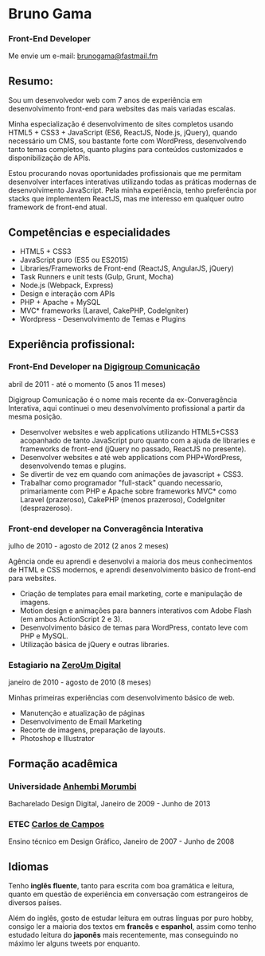 <!--
title: Bruno Gama - Curriculum Vitae
author: Bruno Gama
date: February 24, 2017
updated: February 24, 2017
printable: 1
-->

**Bruno <span class="blue-text">Gama</span>**
=============================================

### <span class="blue-text">**Front-End**</span> Developer

Me envie um e-mail: [brunogama@fastmail.fm](mailto:brunogama@fastmail.fm)

**<span class="blue-text">Resumo:</span>**
------------------------------------------

Sou um desenvolvedor web com 7 anos de experiência em desenvolvimento front-end para websites das mais variadas escalas.

Minha especialização é desenvolvimento de sites completos usando HTML5 + CSS3 + JavaScript (ES6, ReactJS, Node.js, jQuery), quando necessário um CMS, sou bastante forte com WordPress, desenvolvendo tanto temas completos, quanto plugins para conteúdos customizados e disponibilização de APIs.

Estou procurando novas oportunidades profissionais que me permitam desenvolver interfaces interativas utilizando todas as práticas modernas de desenvolvimento JavaScript. Pela minha experiência, tenho preferência por stacks que implementem ReactJS, mas me interesso em qualquer outro framework de front-end atual.

**Competências e <span class="blue-text">especialidades</span>**
----------------------------------------------------------------
* HTML5 + CSS3
* JavaScript puro (ES5 ou ES2015)
* Libraries/Frameworks de Front-end (ReactJS, AngularJS, jQuery)
* Task Runners e unit tests (Gulp, Grunt, Mocha)
* Node.js (Webpack, Express)
* Design e interação com APIs
* PHP + Apache + MySQL
* MVC* frameworks (Laravel, CakePHP, CodeIgniter)
* Wordpress - Desenvolvimento de Temas e Plugins

**Experiência <span class="blue-text">profissional:</span>**
------------------------------------------------------------

### Front-End Developer na **[Digigroup Comunicação](http://digigroup.com.br/)**

abril de 2011  -  até o momento (5 anos 11 meses)

Digigroup Comunicação é o nome mais recente da ex-Converagência Interativa, aqui continuei o meu desenvolvimento profissional a partir da mesma posição.
* Desenvolver websites e web applications utilizando HTML5+CSS3 acopanhado de tanto JavaScript puro quanto com a ajuda de libraries e frameworks de front-end (jQuery no passado, ReactJS no presente).
* Desenvolver websites e até web applications com PHP+WordPress, desenvolvendo temas e plugins.
* Se divertir de vez em quando com animações de javascript + CSS3.
* Trabalhar como programador "full-stack" quando necessario, primariamente com PHP e Apache sobre frameworks MVC* como Laravel (prazeroso), CakePHP (menos prazeroso), CodeIgniter (desprazeroso).


### Front-end developer  na <span class="yellow-text">**Converagência Interativa**</span>

julho de 2010  -  agosto de 2012  (2 anos 2 meses)

Agência onde eu aprendi e desenvolvi a maioria dos meus conhecimentos de HTML e CSS modernos, e aprendi desenvolvimento básico de front-end para websites.
* Criação de templates para email marketing, corte e manipulação de imagens.
* Motion design e animações para banners interativos com Adobe Flash (em ambos ActionScript 2 e 3).
* Desenvolvimento básico de temas para WordPress, contato leve com PHP e MySQL.
* Utilização básica de jQuery e outras libraries.

### Estagiario  na **[ZeroUm Digital](http://www.zeroum.com.br/)**

janeiro de 2010  -  agosto de 2010 (8 meses)

Minhas primeiras experiências com desenvolvimento básico de web.
* Manutenção e atualização de páginas
* Desenvolvimento de Email Marketing
* Recorte de imagens, preparação de layouts.
* Photoshop e Illustrator

**Formação <span class="blue-text">acadêmica</span>**
-----------------------------------------------------

### Universidade **[Anhembi Morumbi](http://portal.anhembi.br/)**

Bacharelado Design Digital, Janeiro de 2009 - Junho de 2013

### ETEC **[Carlos de Campos](http://www.eteccarlosdecampos.com.br/)**

Ensino técnico em Design Gráfico, Janeiro de 2007 - Junho de 2008

**<span class="blue-text">Idiomas</span>**
------------------------------------------

Tenho <span class="yellow-text">**inglês fluente**</span>, tanto para escrita com boa gramática e leitura, quanto em questão de experiência em conversação com estrangeiros de diversos países.

Além do inglês, gosto de estudar leitura em outras línguas por puro hobby, consigo ler a maioria dos textos em <span class="yellow-text">**francês**</span> e <span class="yellow-text">**espanhol**</span>, assim como tenho estudado leitura do <span class="yellow-text">**japonês**</span> mais recentemente, mas conseguindo no máximo ler alguns tweets por enquanto.